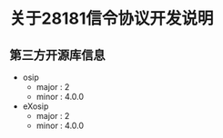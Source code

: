# 关于28181信令协议开发说明 #

## 第三方开源库信息 ##
- osip
	- major : 2
	- minor : 4.0.0
- eXosip
	- major : 2
	- minor : 4.0.0